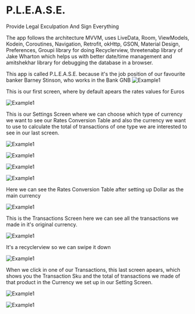 # P.L.E.A.S.E.
Provide Legal Exculpation And Sign Everything

The app follows the architecture MVVM, uses LiveData, Room, ViewModels, Kodein, Coroutines, Navigation, Retrofit, okHttp, GSON, Material Design, Preferences, Groupi library for doing Recyclerview, threetenabp library of Jake Wharton which helps us with better date/time management and amitshekhar library for debugging the database in a browser. 



This app is called P.L.E.A.S.E. because it's the job position of our favourite banker Barney Stinson, who works in the Bank GNB
![Example1](imagesForReadme/ic_launcher_back.png)




This is our first screen, where by default apears the rates values for Euros

![Example1](imagesForReadme/rates_screen1.png)



This is our Settings Screen where we can choose which type of currency we want to see our Rates Conversion Table and also the currency we want to use to calculate the total of transactions of one type we are interested to see in our last screen.

![Example1](imagesForReadme/setting_screen_1.png)

![Example1](imagesForReadme/setting_screen_2.png)

![Example1](imagesForReadme/setting_screen_3.png)

![Example1](imagesForReadme/settings_screen_after_dollar.png)




Here we can see the Rates Conversion Table after setting up Dollar as the main currency

![Example1](imagesForReadme/rates_screen_after_dollar.png)




This is the Transactions Screen here we can see all the transactions we made in it's original currency.

![Example1](imagesForReadme/transactions_screen.png)




It's a recyclerview so we can swipe it down

![Example1](imagesForReadme/transactions_screen2.png)




When we click in one of our Transactions, this last screen apears, which shows you the Transaction Sku and 
the total of transactions we made of that product in the Currency we set up in our Setting Screen.

![Example1](imagesForReadme/transactions_screen_item_1.png)

![Example1](imagesForReadme/transactions_screen_item_2.png)
